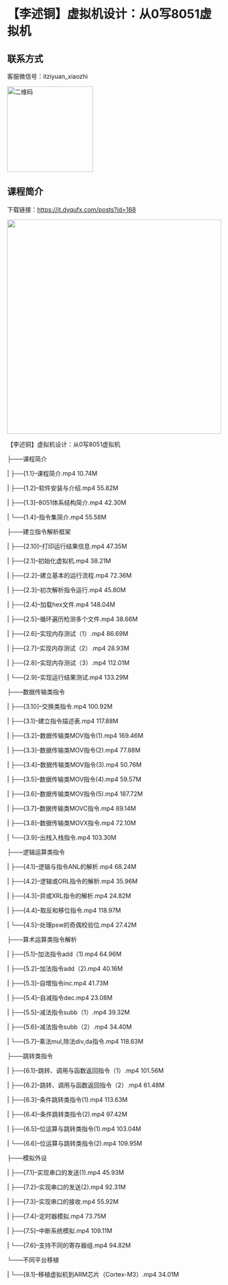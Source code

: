 # 【李述铜】虚拟机设计：从0写8051虚拟机

## 联系方式

客服微信号：itziyuan_xiaozhi

<img src="https://ziyuanyun.oss-cn-guangzhou.aliyuncs.com/common/20240614073449/666b82192834a.jpg" width="200" height="200" alt="二维码">

## 课程简介

下载链接：https://it.dyqufx.com/posts?id=168

<img src="https://ziyuanyun.oss-cn-guangzhou.aliyuncs.com/yun/20240515151641/66446159f399c.jpg" width="500" alt="">

  【李述铜】虚拟机设计：从0写8051虚拟机



 ├──&#8211;课程简介

 | ├──[1.1]&#8211;课程简介.mp4 10.74M

 | ├──[1.2]&#8211;软件安装与介绍.mp4 55.82M

 | ├──[1.3]&#8211;8051体系结构简介.mp4 42.30M

 | └──[1.4]&#8211;指令集简介.mp4 55.58M

 ├──&#8211;建立指令解析框架

 | ├──[2.10]&#8211;打印运行结果信息.mp4 47.35M

 | ├──[2.1]&#8211;初始化虚拟机.mp4 38.21M

 | ├──[2.2]&#8211;建立基本的运行流程.mp4 72.36M

 | ├──[2.3]&#8211;初次解析指令运行.mp4 45.80M

 | ├──[2.4]&#8211;加载hex文件.mp4 148.04M

 | ├──[2.5]&#8211;循环遍历检测多个文件.mp4 38.66M

 | ├──[2.6]&#8211;实现内存测试（1）.mp4 86.69M

 | ├──[2.7]&#8211;实现内存测试（2）.mp4 28.93M

 | ├──[2.8]&#8211;实现内存测试（3）.mp4 112.01M

 | └──[2.9]&#8211;实现运行结果测试.mp4 133.29M

 ├──&#8211;数据传输类指令

 | ├──[3.10]&#8211;交换类指令.mp4 100.92M

 | ├──[3.1]&#8211;建立指令描述表.mp4 117.88M

 | ├──[3.2]&#8211;数据传输类MOV指令(1).mp4 169.46M

 | ├──[3.3]&#8211;数据传输类MOV指令(2).mp4 77.88M

 | ├──[3.4]&#8211;数据传输类MOV指令(3).mp4 50.76M

 | ├──[3.5]&#8211;数据传输类MOV指令(4).mp4 59.57M

 | ├──[3.6]&#8211;数据传输类MOV指令(5).mp4 187.72M

 | ├──[3.7]&#8211;数据传输类MOVC指令.mp4 89.14M

 | ├──[3.8]&#8211;数据传输类MOVX指令.mp4 72.10M

 | └──[3.9]&#8211;出栈入栈指令.mp4 103.30M

 ├──&#8211;逻辑运算类指令

 | ├──[4.1]&#8211;逻辑与指令ANL的解析.mp4 68.24M

 | ├──[4.2]&#8211;逻辑或ORL指令的解析.mp4 35.96M

 | ├──[4.3]&#8211;异或XRL指令的解析.mp4 24.82M

 | ├──[4.4]&#8211;取反和移位指令.mp4 118.97M

 | └──[4.5]&#8211;处理psw的奇偶校验位.mp4 27.42M

 ├──&#8211;算术运算类指令解析

 | ├──[5.1]&#8211;加法指令add（1).mp4 64.96M

 | ├──[5.2]&#8211;加法指令add（2).mp4 40.16M

 | ├──[5.3]&#8211;自增指令inc.mp4 41.73M

 | ├──[5.4]&#8211;自减指令dec.mp4 23.08M

 | ├──[5.5]&#8211;减法指令subb（1）.mp4 39.32M

 | ├──[5.6]&#8211;减法指令subb（2）.mp4 34.40M

 | └──[5.7]&#8211;乘法mul,除法div,da指令.mp4 118.63M

 ├──&#8211;跳转类指令

 | ├──[6.1]&#8211;跳转、调用与函数返回指令（1）.mp4 101.56M

 | ├──[6.2]&#8211;跳转、调用与函数返回指令（2）.mp4 61.48M

 | ├──[6.3]&#8211;条件跳转类指令(1).mp4 113.63M

 | ├──[6.4]&#8211;条件跳转类指令(2).mp4 97.42M

 | ├──[6.5]&#8211;位运算与跳转类指令(1).mp4 103.04M

 | └──[6.6]&#8211;位运算与跳转类指令(2).mp4 109.95M

 ├──&#8211;模拟外设

 | ├──[7.1]&#8211;实现串口的发送(1).mp4 45.93M

 | ├──[7.2]&#8211;实现串口的发送(2).mp4 92.31M

 | ├──[7.3]&#8211;实现串口的接收.mp4 55.92M

 | ├──[7.4]&#8211;定时器模拟.mp4 73.75M

 | ├──[7.5]&#8211;中断系统模拟.mp4 109.11M

 | └──[7.6]&#8211;支持不同的寄存器组.mp4 94.82M

 └──&#8211;不同平台移植

 | └──[8.1]&#8211;移植虚拟机到ARM芯片（Cortex-M3）.mp4 34.01M

  